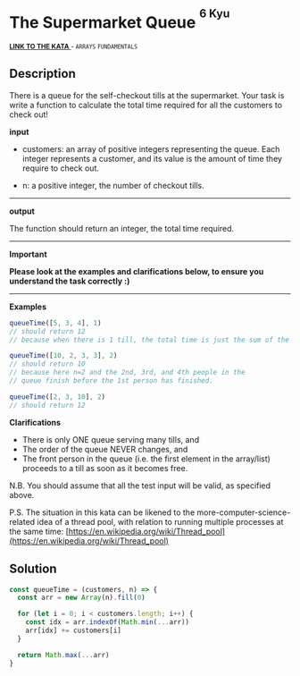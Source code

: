 <h1>The Supermarket Queue <sup><sup>6 Kyu</sup></sup></h1>

<sup>
  <a href="https://www.codewars.com/kata/57b06f90e298a7b53d000a86">
    <strong>LINK TO THE KATA</strong>
  </a> - <code>ARRAYS</code> <code>FUNDAMENTALS</code>
</sup>

## Description

There is a queue for the self-checkout tills at the supermarket. Your task is write a function to calculate the total time required for all the customers to check out!

**input**

- customers: an array of positive integers representing the queue. Each integer represents a customer, and its value is the amount of time they require to check out.

- n: a positive integer, the number of checkout tills.

---

**output**

The function should return an integer, the total time required.

---

**Important**

**Please look at the examples and clarifications below, to ensure you understand the task correctly :)**

---

**Examples**

```javascript
queueTime([5, 3, 4], 1)
// should return 12
// because when there is 1 till, the total time is just the sum of the times

queueTime([10, 2, 3, 3], 2)
// should return 10
// because here n=2 and the 2nd, 3rd, and 4th people in the
// queue finish before the 1st person has finished.

queueTime([2, 3, 10], 2)
// should return 12
```

**Clarifications**

- There is only ONE queue serving many tills, and
- The order of the queue NEVER changes, and
- The front person in the queue (i.e. the first element in the array/list) proceeds to a till as soon as it becomes free.

N.B. You should assume that all the test input will be valid, as specified above.

P.S. The situation in this kata can be likened to the more-computer-science-related idea of a thread pool, with relation to running multiple processes at the same time: [https://en.wikipedia.org/wiki/Thread_pool](https://en.wikipedia.org/wiki/Thread_pool)

## Solution

```javascript
const queueTime = (customers, n) => {
  const arr = new Array(n).fill(0)

  for (let i = 0; i < customers.length; i++) {
    const idx = arr.indexOf(Math.min(...arr))
    arr[idx] += customers[i]
  }

  return Math.max(...arr)
}
```
